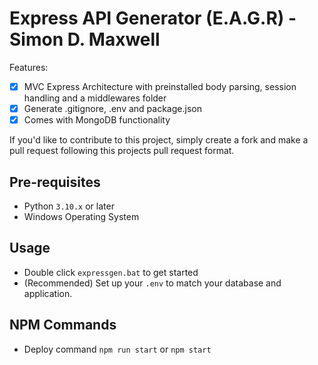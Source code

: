 # Express API Generator (E.A.G.R) - Simon D. Maxwell

Features:

- [x] MVC Express Architecture with preinstalled body parsing, session handling and a middlewares folder
- [x] Generate .gitignore, .env and package.json
- [x] Comes with MongoDB functionality

If you'd like to contribute to this project, simply create a fork and make a pull request following this projects pull request format.

## Pre-requisites

- Python `3.10.x` or later
- Windows Operating System

## Usage

- Double click `expressgen.bat` to get started
- (Recommended) Set up your `.env` to match your database and application.

## NPM Commands

- Deploy command `npm run start` or `npm start`

